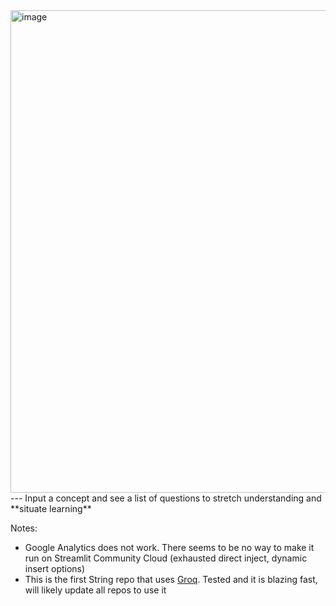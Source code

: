 <img width="772" alt="image" src="https://github.com/user-attachments/assets/33ce82b5-72b2-4113-857e-d6c02ce1cbe4">
---
Input a concept and see a list of questions to stretch understanding and **situate learning**

Notes: 
- Google Analytics does not work. There seems to be no way to make it run on Streamlit Community Cloud (exhausted direct inject, dynamic insert options)
- This is the first String repo that uses [Groq](https://groq.com/). Tested and it is blazing fast, will likely update all repos to use it 
